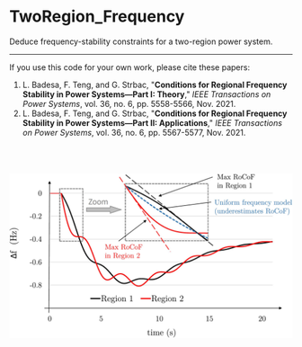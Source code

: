 # TwoRegion_Frequency
Deduce frequency-stability constraints for a two-region power system. 

----

If you use this code for your own work, please cite these papers:
1. L. Badesa, F. Teng, and G. Strbac, "<b>Conditions for Regional Frequency Stability in Power Systems—Part I: Theory</b>," <i>IEEE Transactions on Power Systems</i>, vol. 36, no. 6, pp. 5558-5566, Nov. 2021.
2. L. Badesa, F. Teng, and G. Strbac, "<b>Conditions for Regional Frequency Stability in Power Systems—Part II: Applications</b>," <i>IEEE Transactions on Power Systems</i>, vol. 36, no. 6, pp. 5567-5577, Nov. 2021.
   <br />
   <br />
   <br />
   <br />

![example1](figs/Multi_area_LatexFont2.jpg)
  
